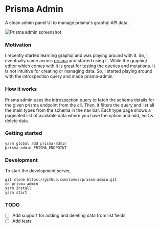 # Prisma Admin
A clean admin panel UI to manage prisma's graphql API data.

![Prisma admin screenshot](https://raw.githubusercontent.com/somus/prisma-admin/master/screenshot.png)

### Motivation
I recently started learning graphql and was playing around with it. So, I eventually came across [prisma](https://prisma.io) and started using it. While the graphiql editor which comes with it is great for testing the queries and mutations. It is not intuitive for creating or managing data. So, I started playing around with the introspection query and made prisma-admin.

### How it works
Prisma admin uses the introspection query to fetch the schema details for the given prisma endpoint from the cli. Then, it filters the query and list all the main types from the schema in the nav bar. Each type page shows a paginated list of available data where you have the option and add, edit & delete data.

### Getting started

```
yarn global add prisma-admin
prisma-admin PRISMA_ENDPOINT
```

### Development
To start the development server,
```
git clone https://github.com/somus/prisma-admin.git
cd prisma-admin
yarn install
yarn start
```

### TODO
- [ ] Add support for adding and deleting data from list fields
- [ ] Add tests
